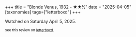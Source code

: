 +++
title = "Blonde Venus, 1932 - ★★½"
date = "2025-04-05"
[taxonomies]
tags=["letterboxd"]
+++

Watched on Saturday April 5, 2025.

<small>see this review on <a href="https://letterboxd.com/nonmodernist/film/blonde-venus/">letterboxd</a>.</small>